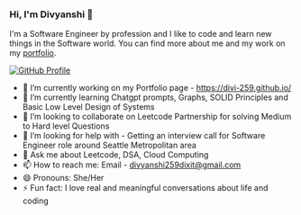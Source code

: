 ### Hi, I'm Divyanshi 👋

I'm a Software Engineer by profession and I like to code and learn new things in the Software world. You can find more about me and my work on my [portfolio](https://divi-259.github.io). 

[![GitHub Profile](https://img.shields.io/badge/Check%20out%20my-Portfolio-brightgreen)](https://divi-259.github.io)



- 🔭 I’m currently working on my Portfolio page - https://divi-259.github.io/ 
- 🌱 I’m currently learning Chatgpt prompts, Graphs, SOLID Principles and Basic Low Level Design of Systems
- 👯 I’m looking to collaborate on Leetcode Partnership for solving Medium to Hard level Questions
- 🤔 I’m looking for help with - Getting an interview call for Software Engineer role around Seattle Metropolitan area
- 💬 Ask me about Leetcode, DSA, Cloud Computing
- 📫 How to reach me: Email - divyanshi259dixit@gmail.com 
- 😄 Pronouns: She/Her
- ⚡ Fun fact: I love real and meaningful conversations about life and coding
